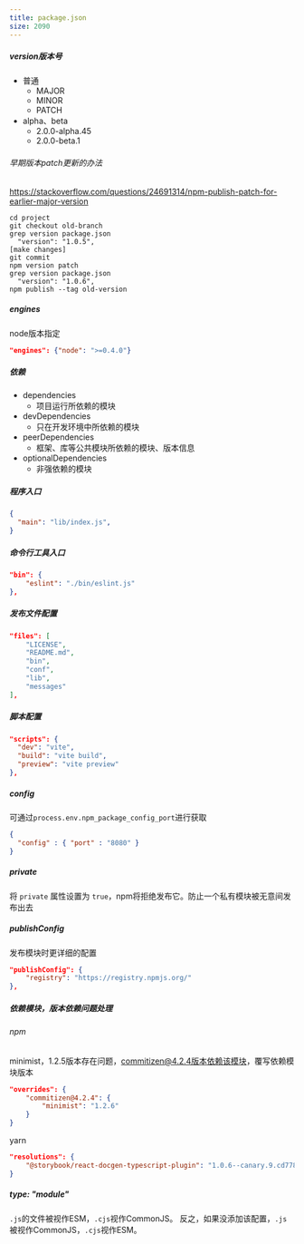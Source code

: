 ```yaml
---
title: package.json
size: 2090
---
```

##### version版本号
- 普通
  - MAJOR
  - MINOR
  - PATCH
- alpha、beta
  - 2.0.0-alpha.45
  - 2.0.0-beta.1
###### 早期版本patch更新的办法
https://stackoverflow.com/questions/24691314/npm-publish-patch-for-earlier-major-version
```shell
cd project
git checkout old-branch
grep version package.json
  "version": "1.0.5",
[make changes]
git commit
npm version patch
grep version package.json
  "version": "1.0.6",
npm publish --tag old-version
```


##### engines

node版本指定

```json
"engines": {"node": ">=0.4.0"}
```



##### 依赖

- dependencies
  - 项目运行所依赖的模块
- devDependencies
  - 只在开发环境中所依赖的模块
- peerDependencies
  - 框架、库等公共模块所依赖的模块、版本信息
- optionalDependencies
  - 非强依赖的模块

##### 程序入口

```json
{
  "main": "lib/index.js",
}
```

##### 命令行工具入口

```json
"bin": {
	"eslint": "./bin/eslint.js"
},
```

##### 发布文件配置

```json
"files": [
    "LICENSE",
    "README.md",
    "bin",
    "conf",
    "lib",
    "messages"
],
```

##### 脚本配置

```json
"scripts": {
  "dev": "vite",
  "build": "vite build",
  "preview": "vite preview"
},
```

##### config

可通过`process.env.npm_package_config_port`进行获取

```json
{
  "config" : { "port" : "8080" }
}
```

##### private

将 `private` 属性设置为 `true`，npm将拒绝发布它。防止一个私有模块被无意间发布出去

##### publishConfig

发布模块时更详细的配置

```json
"publishConfig": {
	"registry": "https://registry.npmjs.org/"
},
```

##### 依赖模块，版本依赖问题处理
###### npm
minimist，1.2.5版本存在问题，commitizen@4.2.4版本依赖该模块，覆写依赖模块版本
```json
"overrides": {
	"commitizen@4.2.4": {
		"minimist": "1.2.6"
	}
}
```
yarn
```json
"resolutions": {
    "@storybook/react-docgen-typescript-plugin": "1.0.6--canary.9.cd77847.0"
}
```

##### type: "module"
`.js`的文件被视作ESM，`.cjs`视作CommonJS。
反之，如果没添加该配置，`.js`被视作CommonJS，`.cjs`视作ESM。
